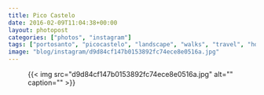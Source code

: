 ```yaml
---
title: Pico Castelo
date: 2016-02-09T11:04:38+00:00
layout: photopost
categories: ["photos", "instagram"]
tags: ["portosanto", "picocastelo", "landscape", "walks", "travel", "holibobs"]
image: "blog/instagram/d9d84cf147b0153892fc74ece8e0516a.jpg"
---
```


<figure class="photo photo--square">
  {{< img src="d9d84cf147b0153892fc74ece8e0516a.jpg" alt="" caption="" >}}

</figure>


